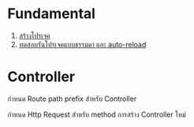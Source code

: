 
# Fundamental

1. [สร้างโปรเจค](../workshop/member-app/1-create-project.md)
2. [ทดสอบรันโปรเจคแบบธรรมดา และ auto-reload](../workshop/member-app/2-run-project.md)

# Controller 

กำหนด Route path prefix สำหรับ Controller

กำหนด Http Request สำหรับ method 
การสร้าง Controller ใหม่
